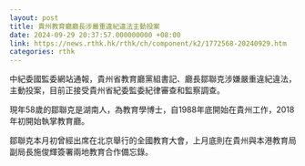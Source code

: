```yaml
---
layout: post
title: 貴州教育廳廳長涉嚴重違紀違法主動投案
date: 2024-09-29 20:37:57.000000000 +08:00
link: https://news.rthk.hk/rthk/ch/component/k2/1772568-20240929.htm
categories: rthk
---
```


中紀委國監委網站通報，貴州省教育廳黨組書記、廳長鄒聯克涉嫌嚴重違紀違法，主動投案，目前正接受貴州省紀委監委紀律審查和監察調查。

現年58歲的鄒聯克是湖南人，為教育學博士，自1988年底開始在貴州工作，2018年初開始執掌教育廳。

鄒聯克本月初曾經出席在北京舉行的全國教育大會，上月底則在貴州與本港教育局副局長施俊輝簽署兩地教育合作備忘錄。
